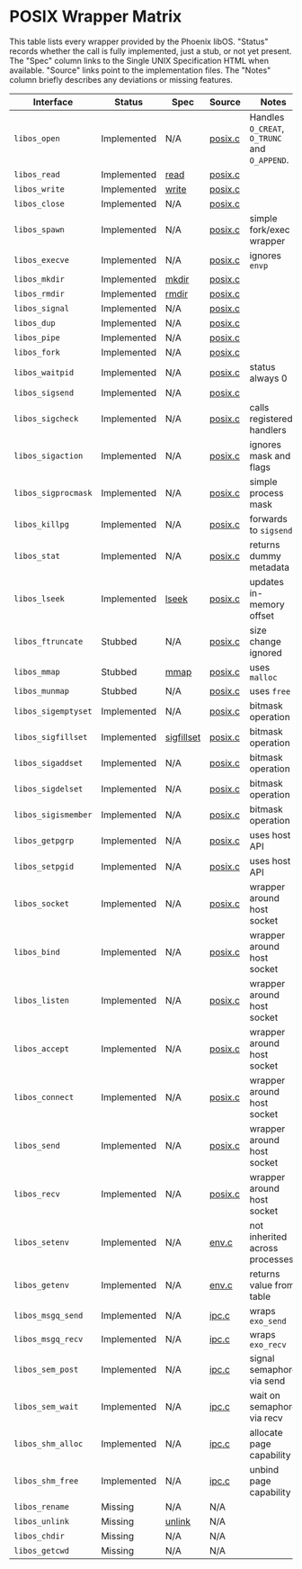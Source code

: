# POSIX Wrapper Matrix

This table lists every wrapper provided by the Phoenix libOS. "Status" records whether the call is fully implemented, just a stub, or not yet present. The "Spec" column links to the Single UNIX Specification HTML when available. "Source" links point to the implementation files. The "Notes" column briefly describes any deviations or missing features.

| Interface | Status | Spec | Source | Notes |
|-----------|--------|------|--------|-------|
| `libos_open` | Implemented | N/A | [posix.c](../engine/libos/posix.c) | Handles `O_CREAT`, `O_TRUNC` and `O_APPEND`. |
| `libos_read` | Implemented | [read](ben-books/susv4-2018/functions/read.html) | [posix.c](../engine/libos/posix.c) | |
| `libos_write` | Implemented | [write](ben-books/susv4-2018/utilities/write.html) | [posix.c](../engine/libos/posix.c) | |
| `libos_close` | Implemented | N/A | [posix.c](../engine/libos/posix.c) | |
| `libos_spawn` | Implemented | N/A | [posix.c](../engine/libos/posix.c) | simple fork/exec wrapper |
| `libos_execve` | Implemented | N/A | [posix.c](../engine/libos/posix.c) | ignores `envp` |
| `libos_mkdir` | Implemented | [mkdir](ben-books/susv4-2018/utilities/mkdir.html) | [posix.c](../engine/libos/posix.c) | |
| `libos_rmdir` | Implemented | [rmdir](ben-books/susv4-2018/utilities/rmdir.html) | [posix.c](../engine/libos/posix.c) | |
| `libos_signal` | Implemented | N/A | [posix.c](../engine/libos/posix.c) | |
| `libos_dup` | Implemented | N/A | [posix.c](../engine/libos/posix.c) | |
| `libos_pipe` | Implemented | N/A | [posix.c](../engine/libos/posix.c) | |
| `libos_fork` | Implemented | N/A | [posix.c](../engine/libos/posix.c) | |
| `libos_waitpid` | Implemented | N/A | [posix.c](../engine/libos/posix.c) | status always 0 |
| `libos_sigsend` | Implemented | N/A | [posix.c](../engine/libos/posix.c) | |
| `libos_sigcheck` | Implemented | N/A | [posix.c](../engine/libos/posix.c) | calls registered handlers |
| `libos_sigaction` | Implemented | N/A | [posix.c](../engine/libos/posix.c) | ignores mask and flags |
| `libos_sigprocmask` | Implemented | N/A | [posix.c](../engine/libos/posix.c) | simple process mask |
| `libos_killpg` | Implemented | N/A | [posix.c](../engine/libos/posix.c) | forwards to `sigsend` |
| `libos_stat` | Implemented | N/A | [posix.c](../engine/libos/posix.c) | returns dummy metadata |
| `libos_lseek` | Implemented | [lseek](ben-books/susv4-2018/functions/lseek.html) | [posix.c](../engine/libos/posix.c) | updates in-memory offset |
| `libos_ftruncate` | Stubbed | N/A | [posix.c](../engine/libos/posix.c) | size change ignored |
| `libos_mmap` | Stubbed | [mmap](ben-books/susv4-2018/functions/mmap.html) | [posix.c](../engine/libos/posix.c) | uses `malloc` |
| `libos_munmap` | Stubbed | N/A | [posix.c](../engine/libos/posix.c) | uses `free` |
| `libos_sigemptyset` | Implemented | N/A | [posix.c](../engine/libos/posix.c) | bitmask operation |
| `libos_sigfillset` | Implemented | [sigfillset](ben-books/susv4-2018/functions/sigfillset.html) | [posix.c](../engine/libos/posix.c) | bitmask operation |
| `libos_sigaddset` | Implemented | N/A | [posix.c](../engine/libos/posix.c) | bitmask operation |
| `libos_sigdelset` | Implemented | N/A | [posix.c](../engine/libos/posix.c) | bitmask operation |
| `libos_sigismember` | Implemented | N/A | [posix.c](../engine/libos/posix.c) | bitmask operation |
| `libos_getpgrp` | Implemented | N/A | [posix.c](../engine/libos/posix.c) | uses host API |
| `libos_setpgid` | Implemented | N/A | [posix.c](../engine/libos/posix.c) | uses host API |
| `libos_socket` | Implemented | N/A | [posix.c](../engine/libos/posix.c) | wrapper around host socket |
| `libos_bind` | Implemented | N/A | [posix.c](../engine/libos/posix.c) | wrapper around host socket |
| `libos_listen` | Implemented | N/A | [posix.c](../engine/libos/posix.c) | wrapper around host socket |
| `libos_accept` | Implemented | N/A | [posix.c](../engine/libos/posix.c) | wrapper around host socket |
| `libos_connect` | Implemented | N/A | [posix.c](../engine/libos/posix.c) | wrapper around host socket |
| `libos_send` | Implemented | N/A | [posix.c](../engine/libos/posix.c) | wrapper around host socket |
| `libos_recv` | Implemented | N/A | [posix.c](../engine/libos/posix.c) | wrapper around host socket |
| `libos_setenv` | Implemented | N/A | [env.c](../engine/libos/env.c) | not inherited across processes |
| `libos_getenv` | Implemented | N/A | [env.c](../engine/libos/env.c) | returns value from table |
| `libos_msgq_send` | Implemented | N/A | [ipc.c](../engine/libos/ipc.c) | wraps `exo_send` |
| `libos_msgq_recv` | Implemented | N/A | [ipc.c](../engine/libos/ipc.c) | wraps `exo_recv` |
| `libos_sem_post` | Implemented | N/A | [ipc.c](../engine/libos/ipc.c) | signal semaphore via send |
| `libos_sem_wait` | Implemented | N/A | [ipc.c](../engine/libos/ipc.c) | wait on semaphore via recv |
| `libos_shm_alloc` | Implemented | N/A | [ipc.c](../engine/libos/ipc.c) | allocate page capability |
| `libos_shm_free` | Implemented | N/A | [ipc.c](../engine/libos/ipc.c) | unbind page capability |
| `libos_rename` | Missing | N/A | N/A | |
| `libos_unlink` | Missing | [unlink](ben-books/susv4-2018/utilities/unlink.html) | N/A | |
| `libos_chdir` | Missing | N/A | N/A | |
| `libos_getcwd` | Missing | N/A | N/A | |

